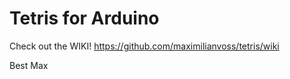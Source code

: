# Tetris for Arduino

Check out the WIKI! 
https://github.com/maximilianvoss/tetris/wiki

Best
  Max
